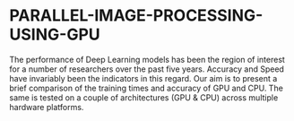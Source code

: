 # PARALLEL-IMAGE-PROCESSING-USING-GPU

The performance of Deep Learning models has been the region of interest for a number of researchers over the past five years. Accuracy and Speed have invariably been the indicators in this regard. Our aim is to present a brief comparison of the training times and accuracy of GPU and CPU. The same is tested on a couple of architectures (GPU & CPU) across multiple hardware platforms.
